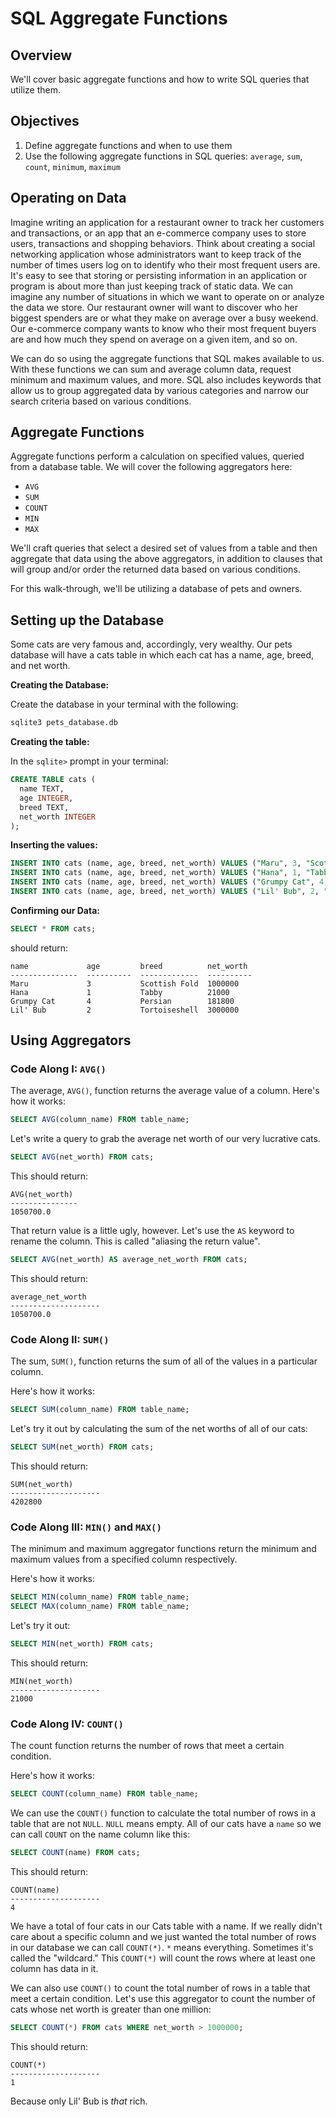 # SQL Aggregate Functions

## Overview

We'll cover basic aggregate functions and how to write SQL queries that utilize them.

## Objectives

1. Define aggregate functions and when to use them
2. Use the following aggregate functions in SQL queries: `average`, `sum`,
   `count`, `minimum`, `maximum`

## Operating on Data

Imagine writing an application for a restaurant owner to track her customers and
transactions, or an app that an e-commerce company uses to store users,
transactions and shopping behaviors. Think about creating a social networking
application whose administrators want to keep track of the number of times users
log on to identify who their most frequent users are. It's easy to see that
storing or persisting information in an application or program is about more
than just keeping track of static data. We can imagine any number of situations
in which we want to operate on or analyze the data we store. Our restaurant
owner will want to discover who her biggest spenders are or what they make on
average over a busy weekend. Our e-commerce company wants to know who their most
frequent buyers are and how much they spend on average on a given item, and so
on.

We can do so using the aggregate functions that SQL makes available to us. With
these functions we can sum and average column data, request minimum and maximum
values, and more. SQL also includes keywords that allow us to group aggregated
data by various categories and narrow our search criteria based on various
conditions.

## Aggregate Functions

Aggregate functions perform a calculation on specified values, queried from a
database table. We will cover the following aggregators here:

* `AVG`
* `SUM`
* `COUNT`
* `MIN`
* `MAX`

We'll craft queries that select a desired set of values from a table and then
aggregate that data using the above aggregators, in addition to clauses that
will group and/or order the returned data based on various conditions.

For this walk-through, we'll be utilizing a database of pets and owners.

## Setting up the Database

Some cats are very famous and, accordingly, very wealthy. Our pets database will
have a cats table in which each cat has a name, age, breed, and net worth.

**Creating the Database:**

Create the database in your terminal with the following:

```bash
sqlite3 pets_database.db
```

**Creating the table:**

In the `sqlite>` prompt in your terminal:

```sql
CREATE TABLE cats (
  name TEXT,
  age INTEGER,
  breed TEXT,
  net_worth INTEGER
);
```

**Inserting the values:**

```sql
INSERT INTO cats (name, age, breed, net_worth) VALUES ("Maru", 3, "Scottish Fold", 1000000);
INSERT INTO cats (name, age, breed, net_worth) VALUES ("Hana", 1, "Tabby", 21000);
INSERT INTO cats (name, age, breed, net_worth) VALUES ("Grumpy Cat", 4, "Persian", 181800);
INSERT INTO cats (name, age, breed, net_worth) VALUES ("Lil' Bub", 2, "Tortoiseshell", 3000000);
```

**Confirming our Data:**

```sql
SELECT * FROM cats;
```

should return:

```
name             age         breed          net_worth
---------------  ----------  -------------  ----------
Maru             3           Scottish Fold  1000000
Hana             1           Tabby          21000
Grumpy Cat       4           Persian        181800
Lil' Bub         2           Tortoiseshell  3000000  
```

## Using Aggregators

### Code Along I: `AVG()`

The average, `AVG()`, function returns the average value of a column. Here's how
it works:

```sql
SELECT AVG(column_name) FROM table_name;
```

Let's write a query to grab the average net worth of our very lucrative cats.

```sql
SELECT AVG(net_worth) FROM cats;
```

This should return:

```
AVG(net_worth)
---------------
1050700.0
```

That return value is a little ugly, however. Let's use the `AS` keyword to
rename the column. This is called "aliasing the return value".

```sql
SELECT AVG(net_worth) AS average_net_worth FROM cats;
```

This should return:

```
average_net_worth
--------------------
1050700.0
```

### Code Along II: `SUM()`

The sum, `SUM()`, function returns the sum of all of the values in a particular
column.

Here's how it works:

```sql
SELECT SUM(column_name) FROM table_name;
```

Let's try it out by calculating the sum of the net worths of all of our cats:

```sql
SELECT SUM(net_worth) FROM cats;
```

This should return:

```
SUM(net_worth)
--------------------
4202800
```

### Code Along III: `MIN()` and `MAX()`

The minimum and maximum aggregator functions return the minimum and maximum
values from a specified column respectively.

Here's how it works:

```sql
SELECT MIN(column_name) FROM table_name;
SELECT MAX(column_name) FROM table_name;
```

Let's try it out:

```sql
SELECT MIN(net_worth) FROM cats;
```

This should return:

```
MIN(net_worth)
--------------------
21000
```

### Code Along IV: `COUNT()`

The count function returns the number of rows that meet a certain condition.

Here's how it works:

```sql
SELECT COUNT(column_name) FROM table_name;
```

We can use the `COUNT()` function to calculate the total number of rows in a
table that are not `NULL`. `NULL` means empty. All of our cats have a `name` so
we can call `COUNT` on the name column like this:

```sql
SELECT COUNT(name) FROM cats;
```

This should return:

```
COUNT(name)
--------------------
4
```

We have a total of four cats in our Cats table with a name. If we really didn't
care about a specific column and we just wanted the total number of rows in our
database we can call `COUNT(*)`. `*` means everything. Sometimes it's called the
"wildcard." This `COUNT(*)` will count the rows where at least one column has
data in it.

We can also use `COUNT()` to count the total number of rows in a table that meet
a certain condition. Let's use this aggregator to count the number of cats whose
net worth is greater than one million:

```sql
SELECT COUNT(*) FROM cats WHERE net_worth > 1000000;
```

This should return:

```
COUNT(*)
--------------------
1
```

Because only Lil' Bub is *that* rich.

